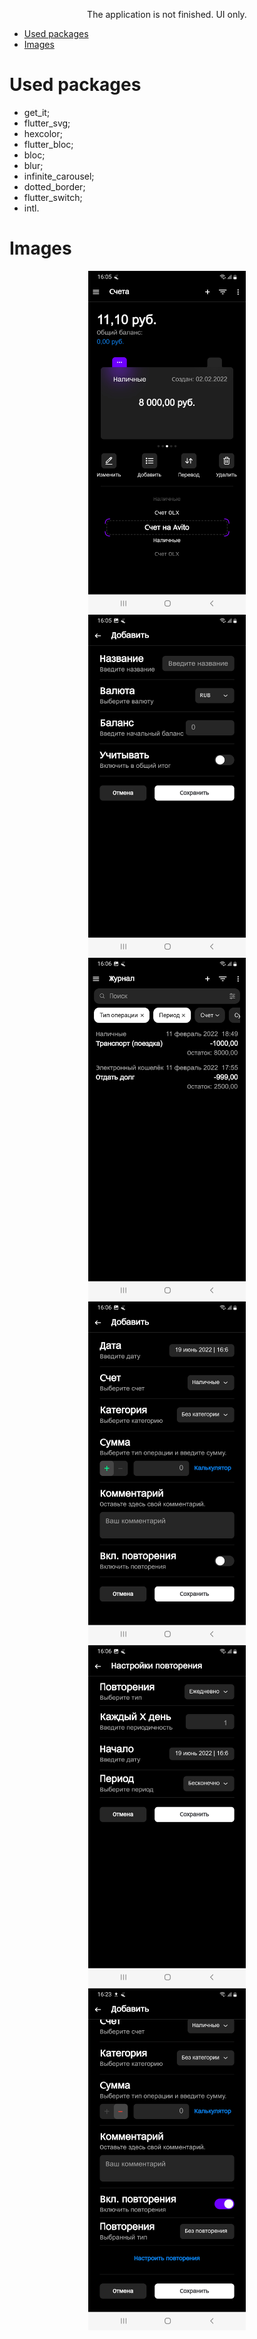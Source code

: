 <div align="center">

The application is not finished. UI only.

</div>

- [Used packages](#used-packages)
- [Images](#images)

# Used packages

- get_it;
- flutter_svg;
- hexcolor;
- flutter_bloc;
- bloc;
- blur;
- infinite_carousel;
- dotted_border;
- flutter_switch;
- intl.


# Images

<div align="center">
  <img src="docs/images/1.jpg" width="50%"/>
</div>

<div align="center">
  <img src="docs/images/2.jpg" width="50%"/>
</div>

<div align="center">
  <img src="docs/images/3.jpg" width="50%"/>
</div>

<div align="center">
  <img src="docs/images/4.jpg" width="50%"/>
</div>

<div align="center">
  <img src="docs/images/5.jpg" width="50%"/>
</div>

<div align="center">
  <img src="docs/images/6.jpg" width="50%"/>
</div>
